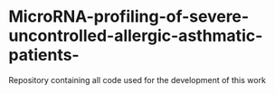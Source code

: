 # MicroRNA-profiling-of-severe-uncontrolled-allergic-asthmatic-patients-
Repository containing all code used for the development of this work
